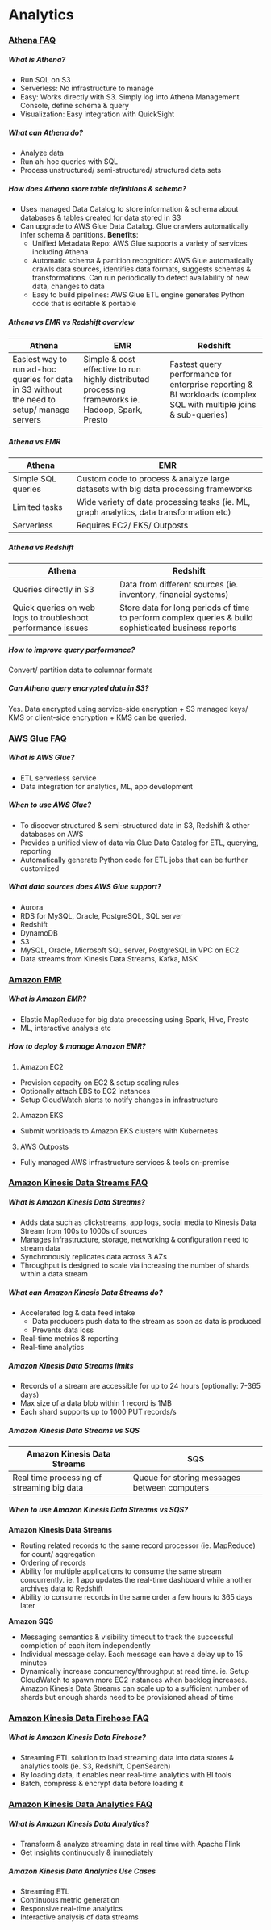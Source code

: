 # Analytics
### <a href="https://aws.amazon.com/athena/faqs/">Athena FAQ</a>
##### What is Athena?
- Run SQL on S3
- Serverless: No infrastructure to manage
- Easy: Works directly with S3. Simply log into Athena Management Console, define schema & query
- Visualization: Easy integration with QuickSight

##### What can Athena do?
- Analyze data
- Run ah-hoc queries with SQL 
- Process unstructured/ semi-structured/ structured data sets

##### How does Athena store table definitions & schema?
- Uses managed Data Catalog to store information & schema about databases & tables created for data stored in S3
- Can upgrade to AWS Glue Data Catalog. Glue crawlers automatically infer schema & partitions. <b>Benefits</b>:
  - Unified Metadata Repo: AWS Glue supports a variety of services including Athena
  - Automatic schema & partition recognition: AWS Glue automatically crawls data sources, identifies data formats, suggests schemas & transformations. Can run periodically to detect availability of new data, changes to data
  - Easy to build pipelines: AWS Glue ETL engine generates Python code that is editable & portable

##### Athena vs EMR vs Redshift overview
Athena | EMR | Redshift
----|----|----
Easiest way to run ad-hoc queries for data in S3 without the need to setup/ manage servers | Simple & cost effective to run highly distributed processing frameworks ie. Hadoop, Spark, Presto | Fastest query performance for enterprise reporting & BI workloads (complex SQL with multiple joins & sub-queries)

##### Athena vs EMR
Athena | EMR
----|----
Simple SQL queries | Custom code to process & analyze large datasets with big data processing frameworks
Limited tasks | Wide variety of data processing tasks (ie. ML, graph analytics, data transformation etc)
Serverless | Requires EC2/ EKS/ Outposts

##### Athena vs Redshift
Athena | Redshift
----|----
Queries directly in S3 | Data from different sources (ie. inventory, financial systems)
Quick queries on web logs to troubleshoot performance issues | Store data for long periods of time to perform complex queries & build sophisticated business reports

##### How to improve query performance?
Convert/ partition data to columnar formats

##### Can Athena query encrypted data in S3?
Yes. Data encrypted using service-side encryption + S3 managed keys/ KMS or client-side encryption + KMS can be queried.

### <a href="https://aws.amazon.com/glue/faqs/">AWS Glue FAQ</a>
##### What is AWS Glue?
- ETL serverless service
- Data integration for analytics, ML, app development

##### When to use AWS Glue?
- To discover structured & semi-structured data in S3, Redshift & other databases on AWS
- Provides a unified view of data via Glue Data Catalog for ETL, querying, reporting
- Automatically generate Python code for ETL jobs that can be further customized

##### What data sources does AWS Glue support?
- Aurora
- RDS for MySQL, Oracle, PostgreSQL, SQL server
- Redshift
- DynamoDB
- S3
- MySQL, Oracle, Microsoft SQL server, PostgreSQL in VPC on EC2
- Data streams from Kinesis Data Streams, Kafka, MSK

### <a href="https://aws.amazon.com/emr/faqs/">Amazon EMR</a>
##### What is Amazon EMR?
- Elastic MapReduce for big data processing using Spark, Hive, Presto
- ML, interactive analysis etc

##### How to deploy & manage Amazon EMR?
1. Amazon EC2
- Provision capacity on EC2 & setup scaling rules
- Optionally attach EBS to EC2 instances
- Setup CloudWatch alerts to notify changes in infrastructure
2. Amazon EKS
- Submit workloads to Amazon EKS clusters with Kubernetes
3. AWS Outposts
- Fully managed AWS infrastructure services & tools on-premise

### <a href="https://aws.amazon.com/kinesis/data-streams/faqs/">Amazon Kinesis Data Streams FAQ</a>
##### What is Amazon Kinesis Data Streams?
- Adds data such as clickstreams, app logs, social media to Kinesis Data Stream from 100s to 1000s of sources
- Manages infrastructure, storage, networking & configuration need to stream data
- Synchronously replicates data across 3 AZs
- Throughput is designed to scale via increasing the number of shards within a data stream

##### What can Amazon Kinesis Data Streams do?
- Accelerated log & data feed intake
  - Data producers push data to the stream as soon as data is produced
  - Prevents data loss
- Real-time metrics & reporting
- Real-time analytics

##### Amazon Kinesis Data Streams limits
- Records of a stream are accessible for up to 24 hours (optionally: 7-365 days)
- Max size of a data blob within 1 record is 1MB
- Each shard supports up to 1000 PUT records/s

##### Amazon Kinesis Data Streams vs SQS
Amazon Kinesis Data Streams | SQS
----|----
Real time processing of streaming big data | Queue for storing messages between computers

##### When to use Amazon Kinesis Data Streams vs SQS?
<b>Amazon Kinesis Data Streams</b>
- Routing related records to the same record processor (ie. MapReduce) for count/ aggregation
- Ordering of records
- Ability for multiple applications to consume the same stream concurrently. ie. 1 app updates the real-time dashboard while another archives data to Redshift
- Ability to consume records in the same order a few hours to 365 days later

<b>Amazon SQS</b>
- Messaging semantics & visibility timeout to track the successful completion of each item independently
- Individual message delay. Each message can have a delay up to 15 minutes
- Dynamically increase concurrency/throughput at read time. ie. Setup CloudWatch to spawn more EC2 instances when backlog increases. Amazon Kinesis Data Streams can scale up to a sufficient number of shards but enough shards need to be provisioned ahead of time

### <a href="https://aws.amazon.com/kinesis/data-firehose/faqs/">Amazon Kinesis Data Firehose FAQ</a>
##### What is Amazon Kinesis Data Firehose?
- Streaming ETL solution to load streaming data into data stores & analytics tools (ie. S3, Redshift, OpenSearch)
- By loading data, it enables near real-time analytics with BI tools 
- Batch, compress & encrypt data before loading it

### <a href="https://aws.amazon.com/kinesis/data-analytics/faqs/">Amazon Kinesis Data Analytics FAQ</a>
##### What is Amazon Kinesis Data Analytics?
- Transform & analyze streaming data in real time with Apache Flink
- Get insights continuously & immediately

##### Amazon Kinesis Data Analytics Use Cases
- Streaming ETL
- Continuous metric generation
- Responsive real-time analytics
- Interactive analysis of data streams



